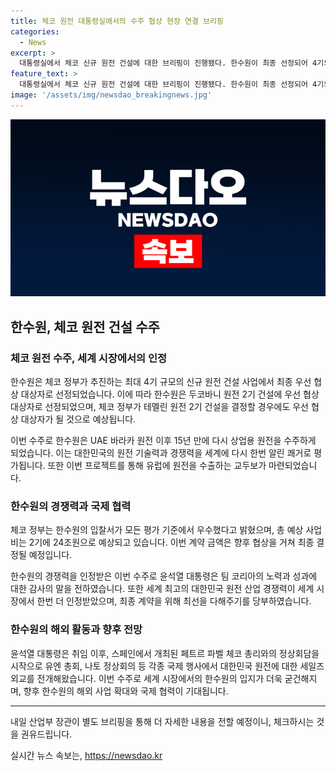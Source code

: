 ```yaml
---
title: 체코 원전 대통령실에서의 수주 협상 현장 연결 브리핑
categories:
  - News
excerpt: >
  대통령실에서 체코 신규 원전 건설에 대한 브리핑이 진행됐다. 한수원이 최종 선정되어 4기의 원전을 건설하게 됐는데, 이는 30조원 규모의 거대한 사업이다. 이는 한수원이 2009년 UAE 바라카 원전 이후 15년 만에 쾌거로 볼 수 있는 사업이며, 한국 기업과 정부, 국민들의 노력 덕분이라 감사를 표한 것으로 전해졌다. 이에 대해 일부 상세 내용은 내일 산업부 장관이 더 자세히 설명할 예정이다.
feature_text: >
  대통령실에서 체코 신규 원전 건설에 대한 브리핑이 진행됐다. 한수원이 최종 선정되어 4기의 원전을 건설하게 됐는데, 이는 30조원 규모의 거대한 사업이다. 이는 한수원이 2009년 UAE 바라카 원전 이후 15년 만에 쾌거로 볼 수 있는 사업이며, 한국 기업과 정부, 국민들의 노력 덕분이라 감사를 표한 것으로 전해졌다. 이에 대해 일부 상세 내용은 내일 산업부 장관이 더 자세히 설명할 예정이다.
image: '/assets/img/newsdao_breakingnews.jpg'
---
```


<p><img src="/assets/img/newsdao_breakingnews.jpg" alt="ranknews 속보" /></p>

<h2 data-ke-size="size26">한수원, 체코 원전 건설 수주</h2>

<h3 data-ke-size="size24">체코 원전 수주, 세계 시장에서의 인정</h3>

<p data-ke-size="size16">한수원은 체코 정부가 추진하는 최대 4기 규모의 신규 원전 건설 사업에서 최종 우선 협상 대상자로 선정되었습니다. 이에 따라 한수원은 두코바니 원전 2기 건설에 우선 협상 대상자로 선정되었으며, 체코 정부가 테멜린 원전 2기 건설을 결정할 경우에도 우선 협상 대상자가 될 것으로 예상됩니다.</p>

<p data-ke-size="size16">이번 수주로 한수원은 UAE 바라카 원전 이후 15년 만에 다시 상업용 원전을 수주하게 되었습니다. 이는 대한민국의 원전 기술력과 경쟁력을 세계에 다시 한번 알린 쾌거로 평가됩니다. 또한 이번 프로젝트를 통해 유럽에 원전을 수출하는 교두보가 마련되었습니다.</p>

<h3 data-ke-size="size24">한수원의 경쟁력과 국제 협력</h3>

<p data-ke-size="size16">체코 정부는 한수원의 입찰서가 모든 평가 기준에서 우수했다고 밝혔으며, 총 예상 사업비는 2기에 24조원으로 예상되고 있습니다. 이번 계약 금액은 향후 협상을 거쳐 최종 결정될 예정입니다.</p>

<p data-ke-size="size16">한수원의 경쟁력을 인정받은 이번 수주로 윤석열 대통령은 팀 코리아의 노력과 성과에 대한 감사의 말을 전하였습니다. 또한 세계 최고의 대한민국 원전 산업 경쟁력이 세계 시장에서 한번 더 인정받았으며, 최종 계약을 위해 최선을 다해주기를 당부하였습니다.</p>

<h3 data-ke-size="size24">한수원의 해외 활동과 향후 전망</h3>

<p data-ke-size="size16">윤석열 대통령은 취임 이후, 스페인에서 개최된 페트르 파벨 체코 총리와의 정상회담을 시작으로 유엔 총회, 나토 정상회의 등 각종 국제 행사에서 대한민국 원전에 대한 세일즈 외교를 전개해왔습니다. 이번 수주로 세계 시장에서의 한수원의 입지가 더욱 굳건해지며, 향후 한수원의 해외 사업 확대와 국제 협력이 기대됩니다.</p>

<hr data-ke-size="size16">

<p data-ke-size="size16">내일 산업부 장관이 별도 브리핑을 통해 더 자세한 내용을 전할 예정이니, 체크하시는 것을 권유드립니다.</p>

실시간 뉴스 속보는, <a href="https://newsdao.kr" rel="dofollow">https://newsdao.kr</a>


